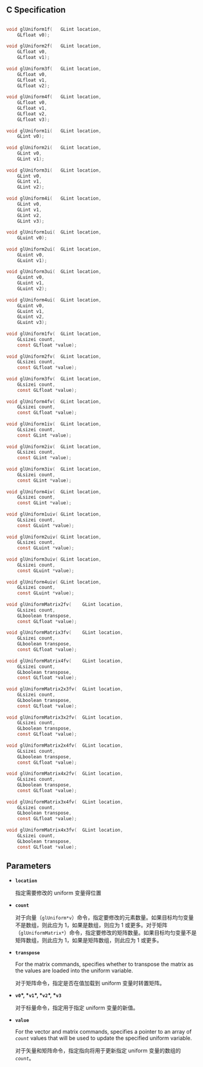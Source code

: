 ## C Specification

```c

void glUniform1f(	GLint location,
 	GLfloat v0);
 
void glUniform2f(	GLint location,
 	GLfloat v0,
 	GLfloat v1);
 
void glUniform3f(	GLint location,
 	GLfloat v0,
 	GLfloat v1,
 	GLfloat v2);
 
void glUniform4f(	GLint location,
 	GLfloat v0,
 	GLfloat v1,
 	GLfloat v2,
 	GLfloat v3);
 
void glUniform1i(	GLint location,
 	GLint v0);
 
void glUniform2i(	GLint location,
 	GLint v0,
 	GLint v1);
 
void glUniform3i(	GLint location,
 	GLint v0,
 	GLint v1,
 	GLint v2);
 
void glUniform4i(	GLint location,
 	GLint v0,
 	GLint v1,
 	GLint v2,
 	GLint v3);
 
void glUniform1ui(	GLint location,
 	GLuint v0);
 
void glUniform2ui(	GLint location,
 	GLuint v0,
 	GLuint v1);
 
void glUniform3ui(	GLint location,
 	GLuint v0,
 	GLuint v1,
 	GLuint v2);
 
void glUniform4ui(	GLint location,
 	GLuint v0,
 	GLuint v1,
 	GLuint v2,
 	GLuint v3);
 
void glUniform1fv(	GLint location,
 	GLsizei count,
 	const GLfloat *value);
 
void glUniform2fv(	GLint location,
 	GLsizei count,
 	const GLfloat *value);
 
void glUniform3fv(	GLint location,
 	GLsizei count,
 	const GLfloat *value);
 
void glUniform4fv(	GLint location,
 	GLsizei count,
 	const GLfloat *value);
 
void glUniform1iv(	GLint location,
 	GLsizei count,
 	const GLint *value);
 
void glUniform2iv(	GLint location,
 	GLsizei count,
 	const GLint *value);
 
void glUniform3iv(	GLint location,
 	GLsizei count,
 	const GLint *value);
 
void glUniform4iv(	GLint location,
 	GLsizei count,
 	const GLint *value);
 
void glUniform1uiv(	GLint location,
 	GLsizei count,
 	const GLuint *value);
 
void glUniform2uiv(	GLint location,
 	GLsizei count,
 	const GLuint *value);
 
void glUniform3uiv(	GLint location,
 	GLsizei count,
 	const GLuint *value);
 
void glUniform4uiv(	GLint location,
 	GLsizei count,
 	const GLuint *value);
 
void glUniformMatrix2fv(	GLint location,
 	GLsizei count,
 	GLboolean transpose,
 	const GLfloat *value);
 
void glUniformMatrix3fv(	GLint location,
 	GLsizei count,
 	GLboolean transpose,
 	const GLfloat *value);
 
void glUniformMatrix4fv(	GLint location,
 	GLsizei count,
 	GLboolean transpose,
 	const GLfloat *value);
 
void glUniformMatrix2x3fv(	GLint location,
 	GLsizei count,
 	GLboolean transpose,
 	const GLfloat *value);
 
void glUniformMatrix3x2fv(	GLint location,
 	GLsizei count,
 	GLboolean transpose,
 	const GLfloat *value);
 
void glUniformMatrix2x4fv(	GLint location,
 	GLsizei count,
 	GLboolean transpose,
 	const GLfloat *value);
 
void glUniformMatrix4x2fv(	GLint location,
 	GLsizei count,
 	GLboolean transpose,
 	const GLfloat *value);
 
void glUniformMatrix3x4fv(	GLint location,
 	GLsizei count,
 	GLboolean transpose,
 	const GLfloat *value);
 
void glUniformMatrix4x3fv(	GLint location,
 	GLsizei count,
 	GLboolean transpose,
 	const GLfloat *value);
```

## Parameters

- **`location`**

  指定需要修改的 uniform 变量得位置

- **`count`**

  对于向量（`glUniform*v`）命令，指定要修改的元素数量。如果目标均匀变量不是数组，则此应为 1，如果是数组，则应为 1 或更多。对于矩阵（`glUniformMatrix*`）命令，指定要修改的矩阵数量。如果目标均匀变量不是矩阵数组，则此应为 1，如果是矩阵数组，则此应为 1 或更多。

- **`transpose`**

  For the matrix commands, specifies whether to transpose the matrix as the values are loaded into the uniform variable.

  对于矩阵命令，指定是否在值加载到 uniform 变量时转置矩阵。

- **`v0`\*, \*`v1`\*, \*`v2`\*, \*`v3`**

  对于标量命令，指定用于指定 uniform 变量的新值。

- **`value`**

  For the vector and matrix commands, specifies a pointer to an array of *`count`* values that will be used to update the specified uniform variable.

  对于矢量和矩阵命令，指定指向将用于更新指定 uniform 变量的数组的 *`count`*。

